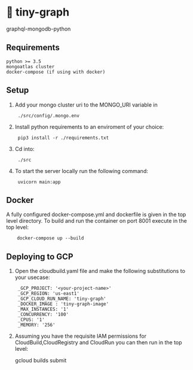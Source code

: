 # 🧬 tiny-graph
graphql-mongodb-python 

## Requirements

    python >= 3.5
    mongoatlas cluster
    docker-compose (if using with docker)

## Setup

1) Add your mongo cluster uri to the MONGO_URI variable in 

        ./src/config/.mongo.env

2) Install python requirements to an enviroment of your choice: 

        pip3 install -r ./requirements.txt

3) Cd into:

        ./src

4) To start the server locally run the following command: 

        uvicorn main:app

## Docker

A fully configured docker-compose.yml and dockerfile is given in the top level directory. To build and run the container on port 8001 execute in the top level: 

        docker-compose up --build 


## Deploying to GCP 

1) Open the cloudbuild.yaml file and make the following substitutions to your usecase:

        _GCP_PROJECT: '<your-project-name>'
        _GCP_REGION: 'us-east1'
        _GCP_CLOUD_RUN_NAME: 'tiny-graph'
        _DOCKER_IMAGE : 'tiny-graph-image'
        _MAX_INSTANCES: '1'
        _CONCURRENCY: '100'
        _CPUS: '1'
        _MEMORY: '256'

2) Assuming you have the requisite IAM permissions for CloudBuild,CloudRegistry and CloudRun you can then run in the top level:

    gcloud builds submit